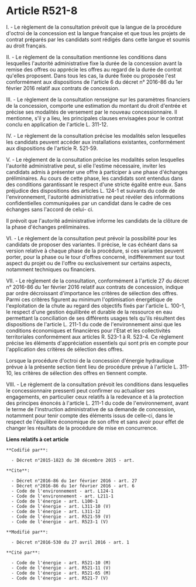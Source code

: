 # Article R521-8

I. - Le règlement de la consultation prévoit que la langue de la procédure d'octroi de la concession est la langue française
et que tous les projets de contrat préparés par les candidats sont rédigés dans cette langue et soumis au droit français. 

II. - Le règlement de la consultation mentionne les conditions dans lesquelles l'autorité administrative fixe la durée de la
concession avant la remise des offres ou apprécie les offres au regard de la durée de contrat qu'elles proposent. Dans tous
les cas, la durée fixée ou proposée l'est conformément aux dispositions de l'article 6 du décret n° 2016-86 du 1er février
2016 relatif aux contrats de concession. 

III. - Le règlement de la consultation renseigne sur les paramètres financiers de la concession, comporte une estimation du
montant du droit d'entrée et précise ses modalités de versement par le nouveau concessionnaire. Il mentionne, s'il y a lieu,
les principales clauses envisagées pour le contrat conclu en application de l'article L. 311-12. 

IV. - Le règlement de la consultation précise les modalités selon lesquelles les candidats peuvent accéder aux installations
existantes, conformément aux dispositions de l'article R. 521-59. 

V. - Le règlement de la consultation précise les modalités selon lesquelles l'autorité administrative peut, si elle l'estime
nécessaire, inviter les candidats admis à présenter une offre à participer à une phase d'échanges préliminaires. Au cours de
cette phase, les candidats sont entendus dans des conditions garantissant le respect d'une stricte égalité entre eux. Sans
préjudice des dispositions des articles L. 124-1 et suivants du code de l'environnement, l'autorité administrative ne peut
révéler des informations confidentielles communiquées par un candidat dans le cadre de ces échanges sans l'accord de celui-
ci. 

Il prévoit que l'autorité administrative informe les candidats de la clôture de la phase d'échanges préliminaires. 

VI. - Le règlement de la consultation peut prévoir la possibilité pour les candidats de proposer des variantes. Il précise,
le cas échéant dans sa version relative à chaque phase de la procédure, si ces variantes peuvent porter, pour la phase ou le
tour d'offres concerné, indifféremment sur tout aspect du projet ou de l'offre ou exclusivement sur certains aspects,
notamment techniques ou financiers. 

VII. - Le règlement de la consultation, conformément à l'article 27 du décret n° 2016-86 du 1er février 2016 relatif aux
contrats de concession, indique par ordre décroissant d'importance les critères de sélection des offres. Parmi ces critères
figurent au minimum l'optimisation énergétique de l'exploitation de la chute au regard des objectifs fixés par l'article L.
100-1, le respect d'une gestion équilibrée et durable de la ressource en eau permettant la conciliation de ses différents
usages tels qu'ils résultent des dispositions de l'article L. 211-1 du code de l'environnement ainsi que les conditions
économiques et financières pour l'Etat et les collectivités territoriales conformément aux articles R. 523-1 à R. 523-4. Ce
règlement précise les éléments d'appréciation essentiels qui sont pris en compte pour l'application des critères de sélection
des offres. 

Lorsque la procédure d'octroi de la concession d'énergie hydraulique prévue à la présente section tient lieu de procédure
prévue à l'article L. 311-10, les critères de sélection des offres en tiennent compte. 

VIII. - Le règlement de la consultation prévoit les conditions dans lesquelles le concessionnaire pressenti peut confirmer ou
actualiser ses engagements, en particulier ceux relatifs à la redevance et à la protection des principes énoncés à l'article
L. 211-1 du code de l'environnement, avant le terme de l'instruction administrative de sa demande de concession, notamment
pour tenir compte des éléments issus de celle-ci, dans le respect de l'équilibre économique de son offre et sans avoir pour
effet de changer les résultats de la procédure de mise en concurrence.

**Liens relatifs à cet article**

	**Codifié par**:

	  - Décret n°2015-1823 du 30 décembre 2015 - art.

	**Cite**:

	  - Décret n°2016-86 du 1er février 2016 - art. 27
	  - Décret n°2016-86 du 1er février 2016 - art. 6
	  - Code de l'environnement - art. L124-1
	  - Code de l'environnement - art. L211-1
	  - Code de l'énergie - art. L100-1
	  - Code de l'énergie - art. L311-10 (V)
	  - Code de l'énergie - art. L311-12
	  - Code de l'énergie - art. R521-59 (V)
	  - Code de l'énergie - art. R523-1 (V)

	**Modifié par**:

	  - Décret n°2016-530 du 27 avril 2016 - art. 1

	**Cité par**:

	  - Code de l'énergie - art. R521-10 (M)
	  - Code de l'énergie - art. R521-11 (V)
	  - Code de l'énergie - art. R521-65 (M)
	  - Code de l'énergie - art. R521-7 (V)
